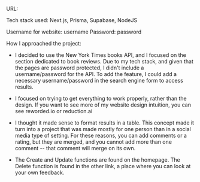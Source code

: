 URL: 


Tech stack used: Next.js, Prisma, Supabase, NodeJS


Username for website: username
Password: password



How I approached the project:


- I decided to use the New York Times books API, and I focused on the section dedicated to book reviews. Due to my tech stack, and given that the pages are password protected, I didn't include a username/password for the API. To add the feature, I could add a necessary username/password in the search engine form to access results.

- I focused on trying to get everything to work properly, rather than the design. If you want to see more of my website design intuition, you can see reworded.io or reduction.ai

- I thought it made sense to format results in a table. This concept made it turn into a project that was made mostly for one person than in a social media type of setting. For these reasons, you can add comments or a rating, but they are merged, and you cannot add more than one comment -- that comment will merge on its own. 

- The Create and Update functions are found on the homepage. The Delete function is found in the other link, a place where you can look at your own feedback.

